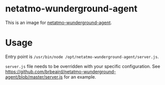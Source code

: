 # netatmo-wunderground-agent

This is an image for [netatmo-wunderground-agent](https://github.com/brbeaird/netatmo-wunderground-agent).

# Usage

Entry point is `/usr/bin/node /opt/netatmo-wunderground-agent/server.js`.

`server.js` file needs to be overridden with your specific configuration. See https://github.com/brbeaird/netatmo-wunderground-agent/blob/master/server.js for an example.
